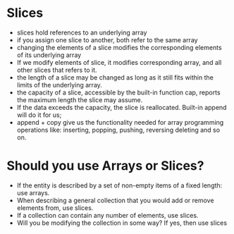 # Slices 

- slices hold references to an underlying array
- if you assign one slice to another, both refer to the same array
- changing the elements of a slice modifies the corresponding elements of its underlying array
- If we modify elements of slice, it modifies corresponding array, and all other slices that refers to it.
- the length of a slice may be changed as long as it still fits within the limits of the underlying array.
- the capacity of a slice, accessible by the built-in function cap, reports the maximum length the slice may assume. 
- If the data exceeds the capacity, the slice is reallocated. Built-in append will do it for us;
- append + copy give us the functionality needed for array programming operations like: inserting, popping, pushing, reversing deleting and so on.

# Should you use Arrays or Slices?

- If the entity is described by a set of non-empty items of a fixed length: use arrays.
- When describing a general collection that you would add or remove elements from, use slices.
- If a collection can contain any number of elements, use slices.
- Will you be modifying the collection in some way? If yes, then use slices
